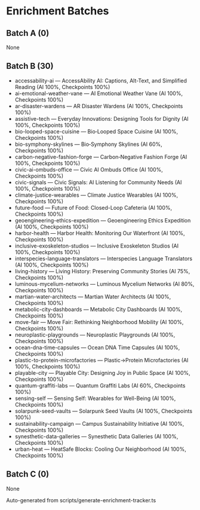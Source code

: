 # Enrichment Batches

## Batch A (0)
None

## Batch B (30)
- accessability-ai — AccessAbility AI: Captions, Alt-Text, and Simplified Reading (AI 100%, Checkpoints 100%)
- ai-emotional-weather-vane — AI Emotional Weather Vane (AI 100%, Checkpoints 100%)
- ar-disaster-wardens — AR Disaster Wardens (AI 100%, Checkpoints 100%)
- assistive-tech — Everyday Innovations: Designing Tools for Dignity (AI 100%, Checkpoints 100%)
- bio-looped-space-cuisine — Bio‑Looped Space Cuisine (AI 100%, Checkpoints 100%)
- bio-symphony-skylines — Bio‑Symphony Skylines (AI 60%, Checkpoints 100%)
- carbon-negative-fashion-forge — Carbon‑Negative Fashion Forge (AI 100%, Checkpoints 100%)
- civic-ai-ombuds-office — Civic AI Ombuds Office (AI 100%, Checkpoints 100%)
- civic-signals — Civic Signals: AI Listening for Community Needs (AI 100%, Checkpoints 100%)
- climate-justice-wearables — Climate Justice Wearables (AI 100%, Checkpoints 100%)
- future-food — Future of Food: Closed-Loop Cafeteria (AI 100%, Checkpoints 100%)
- geoengineering-ethics-expedition — Geoengineering Ethics Expedition (AI 100%, Checkpoints 100%)
- harbor-health — Harbor Health: Monitoring Our Waterfront (AI 100%, Checkpoints 100%)
- inclusive-exoskeleton-studios — Inclusive Exoskeleton Studios (AI 100%, Checkpoints 100%)
- interspecies-language-translators — Interspecies Language Translators (AI 100%, Checkpoints 100%)
- living-history — Living History: Preserving Community Stories (AI 75%, Checkpoints 100%)
- luminous-mycelium-networks — Luminous Mycelium Networks (AI 80%, Checkpoints 100%)
- martian-water-architects — Martian Water Architects (AI 100%, Checkpoints 100%)
- metabolic-city-dashboards — Metabolic City Dashboards (AI 100%, Checkpoints 100%)
- move-fair — Move Fair: Rethinking Neighborhood Mobility (AI 100%, Checkpoints 100%)
- neuroplastic-playgrounds — Neuroplastic Playgrounds (AI 100%, Checkpoints 100%)
- ocean-dna-time-capsules — Ocean DNA Time Capsules (AI 100%, Checkpoints 100%)
- plastic-to-protein-microfactories — Plastic→Protein Microfactories (AI 100%, Checkpoints 100%)
- playable-city — Playable City: Designing Joy in Public Space (AI 100%, Checkpoints 100%)
- quantum-graffiti-labs — Quantum Graffiti Labs (AI 60%, Checkpoints 100%)
- sensing-self — Sensing Self: Wearables for Well-Being (AI 100%, Checkpoints 100%)
- solarpunk-seed-vaults — Solarpunk Seed Vaults (AI 100%, Checkpoints 100%)
- sustainability-campaign — Campus Sustainability Initiative (AI 100%, Checkpoints 100%)
- synesthetic-data-galleries — Synesthetic Data Galleries (AI 100%, Checkpoints 100%)
- urban-heat — HeatSafe Blocks: Cooling Our Neighborhood (AI 100%, Checkpoints 100%)

## Batch C (0)
None


Auto-generated from scripts/generate-enrichment-tracker.ts